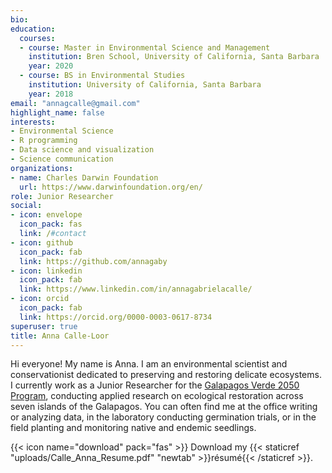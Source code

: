 ```yaml
---
bio: 
education:
  courses:
  - course: Master in Environmental Science and Management
    institution: Bren School, University of California, Santa Barbara
    year: 2020
  - course: BS in Environmental Studies 
    institution: University of California, Santa Barbara
    year: 2018
email: "annagcalle@gmail.com"
highlight_name: false
interests:
- Environmental Science
- R programming
- Data science and visualization
- Science communication
organizations:
- name: Charles Darwin Foundation
  url: https://www.darwinfoundation.org/en/
role: Junior Researcher
social:
- icon: envelope
  icon_pack: fas
  link: /#contact
- icon: github
  icon_pack: fab
  link: https://github.com/annagaby
- icon: linkedin
  icon_pack: fab
  link: https://www.linkedin.com/in/annagabrielacalle/
- icon: orcid
  icon_pack: fab
  link: https://orcid.org/0000-0003-0617-8734
superuser: true
title: Anna Calle-Loor
---
```


Hi everyone! My name is Anna. I am an environmental scientist and conservationist dedicated to preserving and restoring delicate ecosystems. I currently work as a Junior Researcher for the [Galapagos Verde 2050 Program](http://www.galapagosverde2050.com/), conducting applied research on ecological restoration across seven islands of the Galapagos. You can often find me at the office writing or analyzing data, in the laboratory conducting germination trials, or in the field planting and monitoring native and endemic seedlings.

{{< icon name="download" pack="fas" >}} Download my {{< staticref "uploads/Calle_Anna_Resume.pdf" "newtab" >}}résumé{{< /staticref >}}.
